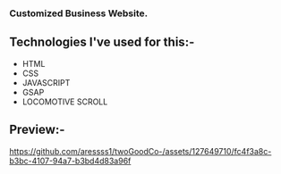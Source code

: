 ### Customized Business Website.

## Technologies I've used for this:-

- HTML
- CSS
- JAVASCRIPT
- GSAP
- LOCOMOTIVE SCROLL


## Preview:-

https://github.com/aressss1/twoGoodCo-/assets/127649710/fc4f3a8c-b3bc-4107-94a7-b3bd4d83a96f

